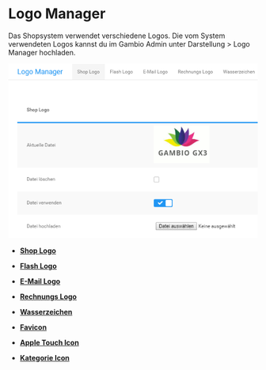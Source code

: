 # Logo Manager 

Das Shopsystem verwendet verschiedene Logos. Die vom System verwendeten Logos kannst du im Gambio Admin unter Darstellung \> Logo Manager hochladen.

![](Bilder/Abb142_LogoManager.png "Logo Manager")

-   **[Shop Logo](10_3_1_Shop_Logo.md)**  

-   **[Flash Logo](10_3_2_Flash_Logo.md)**  

-   **[E-Mail Logo](10_3_3_E_Mail_Logo.md)**  

-   **[Rechnungs Logo](10_3_4_Rechnungs_Logo.md)**  

-   **[Wasserzeichen](10_3_5_Wasserzeichen.md)**  

-   **[Favicon](10_3_6_Favicon.md)**  

-   **[Apple Touch Icon](10_3_7_AppleTouchIcon.md)**  

-   **[Kategorie Icon](10_3_7_Kategorie_Icon.md)**  




